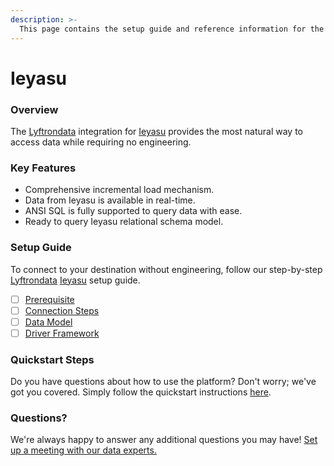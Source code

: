 ```yaml
---
description: >-
  This page contains the setup guide and reference information for the Ieyasu source connector.
---
```


# Ieyasu

### Overview

The [Lyftrondata](https://www.lyftrondata.com/) integration for [Ieyasu](None) provides the most natural way to access data while requiring no engineering.

### Key Features

* Comprehensive incremental load mechanism.
* Data from Ieyasu is available in real-time.&#x20;
* ANSI SQL is fully supported to query data with ease.
* Ready to query Ieyasu relational schema model.

### Setup Guide

To connect to your destination without engineering, follow our step-by-step [Lyftrondata](https://www.lyftrondata.com/)  [Ieyasu](None) setup guide.

* [ ] [Prerequisite](prerequisite.md)
* [ ] [Connection Steps](connection-steps.md)
* [ ] [Data Model](data-model/erd.md)
* [ ] [Driver Framework](driver-framework/)

### Quickstart Steps

Do you have questions about how to use the platform? Don't worry; we've got you covered. Simply follow the quickstart instructions [here](../README.md).

### Questions? <a href="#questions" id="questions"></a>

We're always happy to answer any additional questions you may have! [Set up a meeting with our data experts.](https://www.lyftrondata.com/book-a-meeting/)

